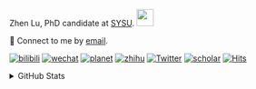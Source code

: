 <p>Zhen Lu, PhD candidate at <a href="https://phs.sysu.edu.cn/">SYSU</a>. <img src="https://media.giphy.com/media/WUlplcMpOCEmTGBtBW/giphy.gif" width="30">
</em></p>

💬 Connect to me by [email](mailto:luzh29@mail2.sysu.edu.cn).

[![bilibili](https://img.shields.io/badge/陆震同学-B站-yellow)](https://space.bilibili.com/32159908) [![wechat](https://img.shields.io/badge/陆震生物统计-微信公众号-important)](https://leslie-lu.github.io/uploads/qrcode.jpg) [![planet](https://img.shields.io/badge/陆震-知识星球-blueviolet)](https://wx.zsxq.com/dweb2) [![zhihu](https://img.shields.io/badge/陆震同学-知乎-blue)](https://www.zhihu.com/people/edison-70-18) [![Twitter](https://img.shields.io/badge/ZhenLu_Biost-Twitter-ff69b4)](https://twitter.com/ZhenLu_Biost) [![scholar](https://img.shields.io/badge/ZhenLu-Scholar-00ffff)](https://scholar.google.com/citations?user=LKLQ1g8AAAAJ) [![Hits](https://hits.seeyoufarm.com/api/count/incr/badge.svg?url=https%3A%2F%2Fgithub.com%2FLeslie-Lu%2FLeslie-Lu&count_bg=%2379C83D&title_bg=%23555555&icon=&icon_color=%23E7E7E7&title=hits&edge_flat=false)](https://hits.seeyoufarm.com)

<details>
 
<summary>GitHub Stats</summary>


<!--START_SECTION:waka-->
**🐱 My GitHub Data** 

> 📦 230.6 kB Used in GitHub's Storage 
 > 
> 🚫 Not Opted to Hire
 > 
> 📜 20 Public Repositories 
 > 
> 🔑 5 Private Repositories 
 > 
**I'm an Early 🐤** 

```text
🌞 Morning                21 commits          █░░░░░░░░░░░░░░░░░░░░░░░░   02.32 % 
🌆 Daytime                559 commits         ███████████████░░░░░░░░░░   61.84 % 
🌃 Evening                312 commits         █████████░░░░░░░░░░░░░░░░   34.51 % 
🌙 Night                  12 commits          ░░░░░░░░░░░░░░░░░░░░░░░░░   01.33 % 
```
📅 **I'm Most Productive on Wednesday** 

```text
Monday                   138 commits         ████░░░░░░░░░░░░░░░░░░░░░   15.27 % 
Tuesday                  160 commits         ████░░░░░░░░░░░░░░░░░░░░░   17.70 % 
Wednesday                186 commits         █████░░░░░░░░░░░░░░░░░░░░   20.58 % 
Thursday                 128 commits         ████░░░░░░░░░░░░░░░░░░░░░   14.16 % 
Friday                   138 commits         ████░░░░░░░░░░░░░░░░░░░░░   15.27 % 
Saturday                 70 commits          ██░░░░░░░░░░░░░░░░░░░░░░░   07.74 % 
Sunday                   84 commits          ██░░░░░░░░░░░░░░░░░░░░░░░   09.29 % 
```


**I Mostly Code in R** 

```text
R                        8 repos             ██████████░░░░░░░░░░░░░░░   38.10 % 
HTML                     6 repos             ███████░░░░░░░░░░░░░░░░░░   28.57 % 
SAS                      3 repos             ████░░░░░░░░░░░░░░░░░░░░░   14.29 % 
Jupyter Notebook         2 repos             ██░░░░░░░░░░░░░░░░░░░░░░░   09.52 % 
TeX                      1 repo              █░░░░░░░░░░░░░░░░░░░░░░░░   04.76 % 
```




 Last Updated on 21/10/2024 18:46:42 UTC
<!--END_SECTION:waka-->

-----

**NOTE: Top languages does not indicate my skill level or anything like that. It is just a metric of which languages have been hosted by me on GitHub based on the usage across repositories.**

</details>
